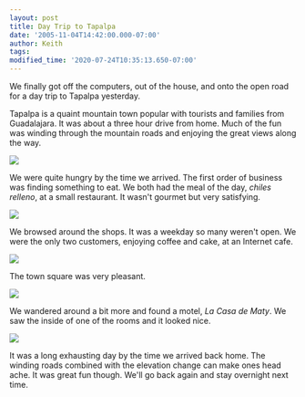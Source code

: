 ```yaml
---
layout: post
title: Day Trip to Tapalpa
date: '2005-11-04T14:42:00.000-07:00'
author: Keith
tags:
modified_time: '2020-07-24T10:35:13.650-07:00'
---
```

We finally got off the computers, out of the house, and onto the open
road for a day trip to Tapalpa yesterday.

Tapalpa is a quaint mountain town popular with tourists and families
from Guadalajara. It was about a three hour drive from home. Much of the
fun was winding through the mountain roads and enjoying the great views
along the way.

[![]({{site.baseurl}}/assets/images/IMG_2814.jpg)]({{site.baseurl}}/assets/images/IMG_2814.jpg)

We were quite hungry by the time we arrived. The first order of business
was finding something to eat. We both had the meal of the day, *chiles
relleno*, at a small restaurant. It wasn't gourmet but very satisfying.

[![]({{site.baseurl}}/assets/images/IMG_2817.jpg)]({{site.baseurl}}/assets/images/IMG_2817.jpg)

We browsed around the shops. It was a weekday so many weren't open. We
were the only two customers, enjoying coffee and cake, at an Internet cafe.

[![]({{site.baseurl}}/assets/images/IMG_2820.jpg)]({{site.baseurl}}/assets/images/IMG_2820.jpg)

The town square was very pleasant.

[![]({{site.baseurl}}/assets/images/IMG_2818.jpg)]({{site.baseurl}}/assets/images/IMG_2818.jpg)

We wandered around a bit more and found a motel, *La Casa de Maty*. We
saw the inside of one of the rooms and it looked nice.

[![]({{site.baseurl}}/assets/images/IMG_2822.jpg)]({{site.baseurl}}/assets/images/IMG_2822.jpg)

It was a long exhausting day by the time we arrived back home. The
winding roads combined with the elevation change can make ones head
ache. It was great fun though. We'll go back again and stay overnight
next time.

